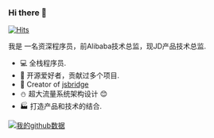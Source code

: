 ### Hi there 👋

[![Hits](https://hits.seeyoufarm.com/api/count/incr/badge.svg?url=https%3A%2F%2Fgithub.com%2Flzyzsd%2Fjsbridge&count_bg=%2379C83D&title_bg=%23555555&icon=&icon_color=%23E7E7E7&title=hits&edge_flat=false)](https://hits.seeyoufarm.com)

我是 一名资深程序员，前Alibaba技术总监，现JD产品技术总监.

- :computer: 全栈程序员.
- :gift: 开源爱好者，贡献过多个项目.
- :art: Creator of [jsbridge](https://github.com/lzyzsd/jsbridge)
- :snowman: 超大流量系统架构设计 :blush:
- :factory: 打造产品和技术的结合.

[![我的github数据](https://github-readme-stats.vercel.app/api?username=lzyzsd&count_private=true&show_icons=true)](https://github.com/anuraghazra/github-readme-stats)
